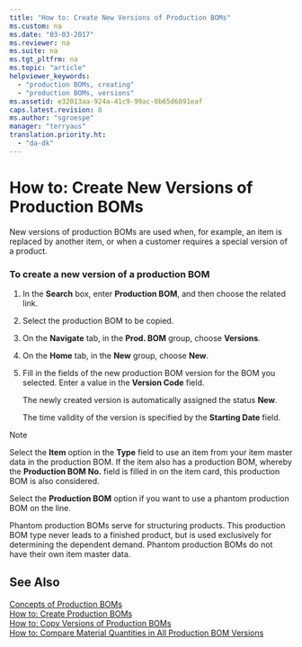 ```yaml
---
title: "How to: Create New Versions of Production BOMs"
ms.custom: na
ms.date: "03-03-2017"
ms.reviewer: na
ms.suite: na
ms.tgt_pltfrm: na
ms.topic: "article"
helpviewer_keywords: 
  - "production BOMs, creating"
  - "production BOMs, versions"
ms.assetid: e32013aa-924a-41c9-99ac-0b65d6891eaf
caps.latest.revision: 8
ms.author: "sgroespe"
manager: "terryaus"
translation.priority.ht: 
  - "da-dk"
---
```

# How to: Create New Versions of Production BOMs
New versions of production BOMs are used when, for example, an item is replaced by another item, or when a customer requires a special version of a product.  
  
### To create a new version of a production BOM  
  
1.  In the **Search** box, enter **Production BOM**, and then choose the related link.  
  
2.  Select the production BOM to be copied.  
  
3.  On the **Navigate** tab, in the **Prod. BOM** group, choose **Versions**.  
  
4.  On the **Home** tab, in the **New** group, choose **New**.  
  
5.  Fill in the fields of the new production BOM version for the BOM you selected. Enter a value in the **Version Code** field.  
  
     The newly created version is automatically assigned the status **New**.  
  
     The time validity of the version is specified by the **Starting Date** field.  
  
> [!NOTE]  
>  Select the **Item** option in the **Type** field to use an item from your item master data in the production BOM. If the item also has a production BOM, whereby the **Production BOM No.** field is filled in on the item card, this production BOM is also considered.  
>   
>  Select the **Production BOM** option if you want to use a phantom production BOM on the line.  
>   
>  Phantom production BOMs serve for structuring products. This production BOM type never leads to a finished product, but is used exclusively for determining the dependent demand. Phantom production BOMs do not have their own item master data.  
  
## See Also  
 [Concepts of Production BOMs](../DesignAndEngineering/concepts-of-production-boms.md)   
 [How to: Create Production BOMs](../DesignAndEngineering/how-to-create-production-boms.md)   
 [How to: Copy Versions of Production BOMs](../DesignAndEngineering/how-to-copy-versions-of-production-boms.md)   
 [How to: Compare Material Quantities in All Production BOM Versions](../DesignAndEngineering/how-to-compare-material-quantities-in-all-production-bom-versions.md)